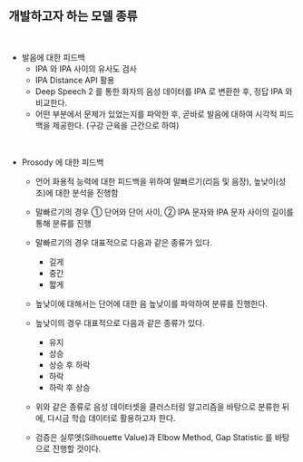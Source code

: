 ## 개발하고자 하는 모델 종류

<br/>

 - 발음에 대한 피드백
   - IPA 와 IPA 사이의 유사도 검사
   - IPA Distance API 활용
   - Deep Speech 2 를 통한 화자의 음성 데이터를 IPA 로 변환한 후, 정답 IPA 와 비교한다.
   - 어떤 부분에서 문제가 있었는지를 파악한 후, 곧바로 발음에 대하여 시각적 피드백을 제공한다. (구강 근육을 근간으로 하여)

<br/>

 - Prosody 에 대한 피드백
   - 언어 화용적 능력에 대한 피드백을 위하여 말빠르기(리듬 및 음장), 높낮이(성조)에 대한 분석을 진행함
   
   - 말빠르기의 경우 ① 단어와 단어 사이, ② IPA 문자와 IPA 문자 사이의 길이를 통해 분류를 진행
   - 말빠르기의 경우 대표적으로 다음과 같은 종류가 있다.
     - 길게
     - 중간
     - 짧게
   
   - 높낮이에 대해서는 단어에 대한 음 높낮이를 파악하여 분류를 진행한다.
   - 높낮이의 경우 대표적으로 다음과 같은 종류가 있다.
     - 유지
     - 상승
     - 상승 후 하락
     - 하락
     - 하락 후 상승
   
   - 위와 같은 종류로 음성 데이터셋을 클러스터링 알고리즘을 바탕으로 분류한 뒤에, 다시금 학습 데이터로 활용하고자 한다.
   - 검증은 실루엣(Silhouette Value)과 Elbow Method, Gap Statistic 를 바탕으로 진행할 것이다.
